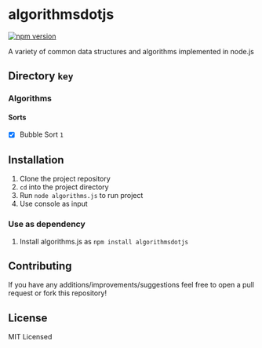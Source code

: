 # algorithmsdotjs

[![npm version](https://badge.fury.io/js/algorithms.js.svg)](https://badge.fury.io/js/algorithms.js)

A variety of common data structures and algorithms implemented in node.js

## Directory `key`

### Algorithms

#### Sorts

- [x] Bubble Sort `1`

## Installation

1. Clone the project repository
2. `cd` into the project directory
3. Run `node algorithms.js` to run project
4. Use console as input

### Use as dependency

1. Install algorithms.js as `npm install algorithmsdotjs`

## Contributing

If you have any additions/improvements/suggestions feel free to open a pull request or fork this repository!

## License

MIT Licensed
